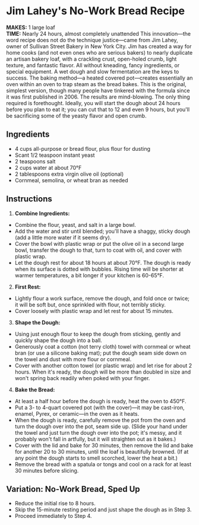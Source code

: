 # Jim Lahey's No-Work Bread Recipe
**MAKES:** 1 large loaf  
**TIME:** Nearly 24 hours, almost completely unattended
This innovation—the word recipe does not do the technique justice—came from Jim Lahey, owner of Sullivan Street Bakery in New York City. Jim has created a way for home cooks (and not even ones who are serious bakers) to nearly duplicate an artisan bakery loaf, with a crackling crust, open-holed crumb, light texture, and fantastic flavor. All without kneading, fancy ingredients, or special equipment. A wet dough and slow fermentation are the keys to success. The baking method—a heated covered pot—creates essentially an oven within an oven to trap steam as the bread bakes. This is the original, simplest version, though many people have tinkered with the formula since it was first published in 2006. The results are mind-blowing.
The only thing required is forethought. Ideally, you will start the dough about 24 hours before you plan to eat it; you can cut that to 12 and even 9 hours, but you'll be sacrificing some of the yeasty flavor and open crumb.
## Ingredients
- 4 cups all-purpose or bread flour, plus flour for dusting
- Scant 1/2 teaspoon instant yeast
- 2 teaspoons salt
- 2 cups water at about 70°F
- 2 tablespoons extra virgin olive oil (optional)
- Cornmeal, semolina, or wheat bran as needed
## Instructions
1. **Combine Ingredients:**
  - Combine the flour, yeast, and salt in a large bowl.
  - Add the water and stir until blended; you'll have a shaggy, sticky dough (add a little more water if it seems dry).
  - Cover the bowl with plastic wrap or put the olive oil in a second large bowl, transfer the dough to that, turn to coat with oil, and cover with plastic wrap.
  - Let the dough rest for about 18 hours at about 70°F. The dough is ready when its surface is dotted with bubbles. Rising time will be shorter at warmer temperatures, a bit longer if your kitchen is 60-65°F.
2. **First Rest:**
  - Lightly flour a work surface, remove the dough, and fold once or twice; it will be soft but, once sprinkled with flour, not terribly sticky.
  - Cover loosely with plastic wrap and let rest for about 15 minutes.
3. **Shape the Dough:**
  - Using just enough flour to keep the dough from sticking, gently and quickly shape the dough into a ball.
  - Generously coat a cotton (not terry cloth) towel with cornmeal or wheat bran (or use a silicone baking mat); put the dough seam side down on the towel and dust with more flour or cornmeal.
  - Cover with another cotton towel (or plastic wrap) and let rise for about 2 hours. When it's ready, the dough will be more than doubled in size and won't spring back readily when poked with your finger.
4. **Bake the Bread:**
  - At least a half hour before the dough is ready, heat the oven to 450°F.
  - Put a 3- to 4-quart covered pot (with the cover)—it may be cast-iron, enamel, Pyrex, or ceramic—in the oven as it heats.
  - When the dough is ready, carefully remove the pot from the oven and turn the dough over into the pot, seam side up. (Slide your hand under the towel and just turn the dough over into the pot; it's messy, and it probably won't fall in artfully, but it will straighten out as it bakes.)
  - Cover with the lid and bake for 30 minutes, then remove the lid and bake for another 20 to 30 minutes, until the loaf is beautifully browned. (If at any point the dough starts to smell scorched, lower the heat a bit.)
  - Remove the bread with a spatula or tongs and cool on a rack for at least 30 minutes before slicing.
## Variation: No-Work Bread, Sped Up
- Reduce the initial rise to 8 hours.
- Skip the 15-minute resting period and just shape the dough as in Step 3.
- Proceed immediately to Step 4.
